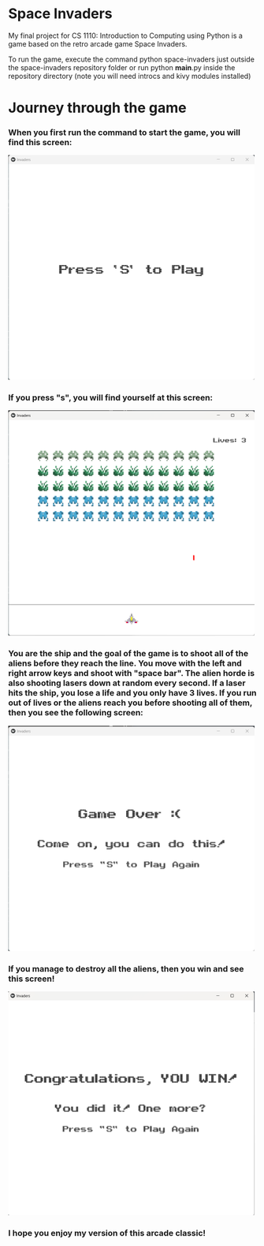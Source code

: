 ﻿# Space Invaders

My final project for CS 1110: Introduction to Computing using Python is a game based on the retro arcade game Space Invaders.

To run the game, execute the command python space-invaders just outside the space-invaders repository folder or run python __main__.py inside the repository directory (note you will need introcs and kivy modules installed)

# Journey through the game

### When you first run the command to start the game, you will find this screen:

<img src="Images/starting_screen.png" width="500"/>

### If you press "s", you will find yourself at this screen:

<img src="Images/start_of_game.png" width="500"/>

### You are the ship and the goal of the game is to shoot all of the aliens before they reach the line. You move with the left and right arrow keys and shoot with "space bar". The alien horde is also shooting lasers down at random every second. If a laser hits the ship, you lose a life and you only have 3 lives. If you run out of lives or the aliens reach you before shooting all of them, then you see the following screen:

<img src="Images/game_over.png" width="500"/>

### If you manage to destroy all the aliens, then you win and see this screen!

<img src="Images/victory.png" width="500"/>

### I hope you enjoy my version of this arcade classic!
